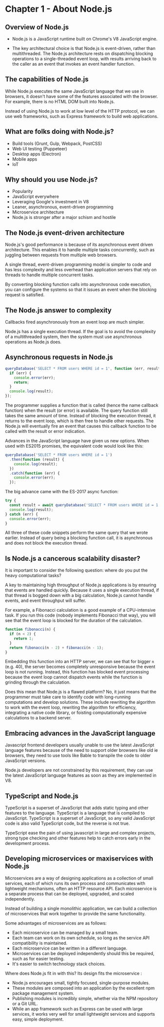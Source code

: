 # Chapter 1 - About Node.js

## Overview of Node.js

- Node.js is a JavaScript runtime built on Chrome's V8 JavaScript engine.

- The key architectural choice is that Node.js is event-driven, rather than multithreaded. The Node.js architecture rests on dispatching blocking operations to a single-threaded event loop, with results arriving back to the caller as an event that invokes an event handler function.

## The capabilities of Node.js

While Node.js executes the same JavaScript language that we use in browsers, it doesn't have some of the features associated with the browser. For example, there is no HTML DOM built into Node.js.

Instead of using Node.js to work at low level of the HTTP protocol, we can use web frameworks, such as Express framework to build web applications.

## What are folks doing with Node.js?

- Build tools (Grunt, Gulp, Webpack, PostCSS)
- Web UI testing (Puppeteer)
- Desktop apps (Electron)
- Mobile apps
- IoT

## Why should you use Node.js?

- Popularity
- JavaScript everywhere
- Leveraging Google's investment in V8
- Leaner, asynchronous, event-driven programming
- Microservice architecture
- Node.js is stronger after a major schism and hostile

## The Node.js event-driven architecture

Node.js's good performance is because of its asynchronous event driven architecture. This enables it to handle multiple tasks concurrently, such as juggling between requests from multiple web browsers.

A single thread, event-driven programming model is simpler to code and has less complexity and less overhead than application servers that rely on threads to handle multiple concurrent tasks.

By converting blocking function calls into asynchronous code execution, you can configure the systems so that it issues an event when the blocking request is satisfied.

## The Node.js answer to complexity

Callbacks fired asynchronously from an event loop are much simpler.

Node.js has a single execution thread. If the goal is to avoid the complexity of a multithreaded system, then the system must use asynchronous operations as Node.js does.

## Asynchronous requests in Node.js

```javascript
queryDatabase('SELECT * FROM users WHERE id = 1', function (err, result) {
  if (err) {
    console.error(err);
    return;
  }
  console.log(result);
});
```

The programmer supplies a function that is called (hence the name callback function) when the result (or error) is available. The query function still takes the same amount of time. Instead of blocking the execution thread, it returns to the event loop, which is then free to handle other requests. The Node.js will eventually fire an event that causes this callback function to be called with the result or error indication.

Advances in the JavaScript language have given us new options. When used with ES2015 promises, the equivalent code would look like this:

```javascript
queryDatabase('SELECT * FROM users WHERE id = 1')
  .then(function (result) {
    console.log(result);
  })
  .catch(function (err) {
    console.error(err);
  });
```

The big advance came with the ES-2017 async function:

```javascript
try {
  const result = await queryDatabase('SELECT * FROM users WHERE id = 1');
  console.log(result);
} catch (err) {
  console.error(err);
}
```

All three of these code snippets perform the same query that we wrote earlier. Instead of query being a blocking function call, it is asynchronous and does not block the execution thread.

## Is Node.js a cancerous scalability disaster?

It is important to consider the following question: where do you put the heavy computational tasks?

A key to maintaining high throughput of Node.js applications is by ensuring that events are handled quickly. Because it uses a single execution thread, if that thread is bogged down with a big calculation, Node.js cannot handle events, and event throughput will suffer.

For example, a Fibonacci calculation is a good example of a CPU-intensive task. If you run this code (nobody implements Fibonacci that way), you will see that the event loop is blocked for the duration of the calculation.

```javascript
function fibonacci(n) {
  if (n < 2) {
    return 1;
  }
  return fibonacci(n - 2) + fibonacci(n - 1);
}
```

Embedding this function into an HTTP server, we can see that for bigger `n` (e.g. 40), the server becomes completely unresponsive because the event loop is not running. Instead, this function has blocked event processing because the event loop cannot dispatch events while the function is grinding through the calculation.

Does this mean that Node.js is a flawed platform? No, it just means that the programmer must take care to identify code with long-running computations and develop solutions. These include rewriting the algorithm to work with the event loop, rewriting the algorithm for efficiency, integrating a native code library, or foisting computationally expensive calculations to a backend server.


## Embracing advances in the JavaScript language

Javascript frontend developers usually unable to use the latest JavaScript language features because of the need to support older browsers like old ie browsers, they need to use tools like Bable to transpile the code to older JavaScript versions.

Node.js developers are not constrained by this requirement, they can use the latest JavaScript language features as soon as they are implemented in V8.

## TypeScript and Node.js

TypeScript is a superset of JavaScript that adds static typing and other features to the language. TypeScript is a language that is compiled to JavaScript. TypeScript is a superset of JavaScript, so any valid JavaScript code is also valid TypeScript code, but the reverse is not true.

TypeScript ease the pain of using javascript in large and complex projects, strong type checking and other features help to catch errors early in the development process.


## Developing microservices or maxiservices with Node.js

Microservices are a way of designing applications as a collection of small services, each of which runs its own process and communicates with lightweight mechanisms, often an HTTP resource API. Each microservice is a separate process that can be deployed, upgraded, and scaled independently.

Instead of building a single monolithic application, we can build a collection of microservices that work together to provide the same functionality.

Some advantages of microservices are as follows: 

- Each microservice can be managed by a small team.
- Each team can work on its own schedule, so long as the service API compatibility is maintained.
- Each microservice can be written in a different language.
- Microservices can be deployed independently should this be required, such as for easier testing.
- It's easier to switch technology stack choices.

Where does Node.js fit in with this? Its design fits the microservice :

- Node.js encourages small, tightly focused, single-purpose modules. 
- These modules are composed into an application by the excellent npm package management system. 
- Publishing modules is incredibly simple, whether via the NPM repository or a Git URL.
- While an app framework such as Express can be used with large services, it works very well for small lightweight services and supports easy, simple deployment.
